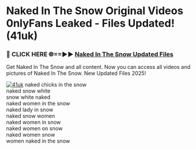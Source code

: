 # Naked In The Snow Original Videos 0nlyFans Leaked - Files Updated! (41uk)

<h3>🔴 CLICK HERE 🌐==►► <a href="https://tinyurl.com/up5wt9bj" rel="nofollow">Naked In The Snow Updated Files</a></h3>

Get Naked In The Snow and all content. Now you can access all videos and pictures of Naked In The Snow. New Updated Files 2025!

[![41uk](https://i.imgur.com/ABiUzMV.gif)](https://tinyurl.com/up5wt9bj)
naked chicks in the snow<br>
naked snow white<br>
snow white naked<br>
naked women in the snow<br>
naked lady in snow<br>
naked snow women<br>
naked women in snow<br>
naked women on snow<br>
naked women snow<br>
women naked in the snow